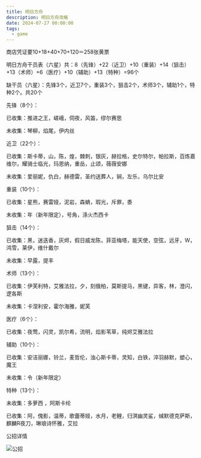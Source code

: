 ```yaml
---
title: 明日方舟
description: 明日方舟攻略
date: 2024-07-27 00:00:00
tags:
  - game
---
```

商店凭证要10+18+40+70+120＝258张黄票

明日方舟干员表（六星）共：8（先锋）+22（近卫）+10（重装）+14（狙击）+13（术师）+6（医疗）+10（辅助）+13（特种）=96个

缺干员（六星）：先锋3个，近卫7个，重装3个，狙击2个，术师3个，辅助1个，特种2个。共20个

先锋（8个）：

已收集：推进之王，嵯峨，伺夜，风笛，缪尔赛思

未收集：琴柳，焰尾，伊内丝

近卫（22个）：

已收集：斯卡蒂，山，陈，煌，棘刺，银灰，赫拉格，史尔特尔，帕拉斯，百炼嘉维尔，耀骑士临光，玛恩纳，重岳，止颂，薇薇安娜

未收集：爱丽妮，仇白，赫德雷，圣约送葬人，锏，左乐，乌尔比安

重装（10个）：

已收集：星熊，赛雷娅，泥岩，森蚺，瑕光，斥罪，黍

未收集：年（新年限定），号角，涤火杰西卡

狙击（14个）：

已收集：黑，迷迭香，灰烬，假日威龙陈，菲亚梅塔，能天使，空弦，远牙，W，鸿雪，莱伊，维什戴尔

未收集：早露，提丰

术师（13个）：

已收集：伊芙利特，艾雅法拉，夕，刻俄柏，莫斯提马，黑键，异客，林，澄闪，逻各斯

未收集：卡涅利安，霍尔海雅，妮芙

医疗（6个）：

已收集：夜莺，闪灵，凯尔希，流明，焰影苇草，纯烬艾雅法拉

辅助（10个）：

已收集：安洁丽娜，铃兰，麦哲伦，浊心斯卡蒂，灵知，白铁，淬羽赫默，塑心，魔王

未收集：令（新年限定）

特种（13个）：

未收集：多萝西 ，阿斯卡纶

已收集：阿，傀影，温蒂，歌蕾蒂娅，水月，老鲤，归溟幽灵鲨，缄默德克萨斯，麒麟R夜刀，琳琅诗怀雅，艾拉

公招详情

![公招](公招.jpeg)